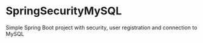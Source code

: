 # SpringSecurityMySQL
Simple Spring Boot project with security, user registration and connection to MySQL
